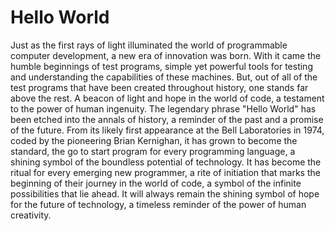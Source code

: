 # Hello World

Just as the first rays of light illuminated the world of programmable computer development, a new era of innovation was born.
With it came the humble beginnings of test programs, simple yet powerful tools for testing and understanding the capabilities of these machines.
But, out of all of the test programs that have been created throughout history, one stands far above the rest.
A beacon of light and hope in the world of code, a testament to the power of human ingenuity.
The legendary phrase "Hello World" has been etched into the annals of history, a reminder of the past and a promise of the future.
From its likely first appearance at the Bell Laboratories in 1974, coded by the pioneering Brian Kernighan, it has grown to become the standard,
the go to start program for every programming language, a shining symbol of the boundless potential of technology.
It has become the ritual for every emerging new programmer, a rite of initiation that marks the beginning of their journey in the world of code, a symbol of the infinite possibilities that lie ahead.
It will always remain the shining symbol of hope for the future of technology, a timeless reminder of the power of human creativity.
